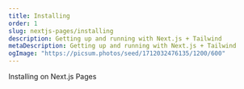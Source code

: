 ```yaml
---
title: Installing
order: 1
slug: nextjs-pages/installing
description: Getting up and running with Next.js + Tailwind
metaDescription: Getting up and running with Next.js + Tailwind
ogImage: "https://picsum.photos/seed/1712032476135/1200/600"
---
```


Installing on Next.js Pages
